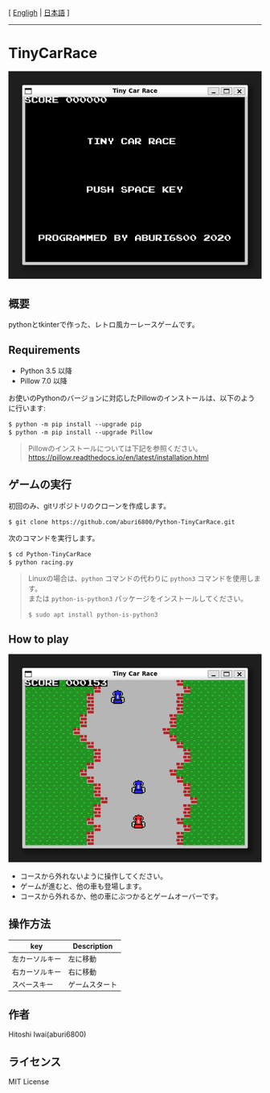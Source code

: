 [ [Engligh](README.md) | [日本語](README_ja.md) ]

---

# TinyCarRace

<img src="Images/screenshot001.png">

## 概要

pythonとtkinterで作った、レトロ風カーレースゲームです。  

## Requirements

* Python 3.5 以降  
* Pillow 7.0 以降  

お使いのPythonのバージョンに対応したPillowのインストールは、以下のように行います:  
```
$ python -m pip install --upgrade pip
$ python -m pip install --upgrade Pillow
```

> Pillowのインストールについては下記を参照ください。  
> <https://pillow.readthedocs.io/en/latest/installation.html>

## ゲームの実行

初回のみ、gitリポジトリのクローンを作成します。  
```
$ git clone https://github.com/aburi6800/Python-TinyCarRace.git
```

次のコマンドを実行します。  
```
$ cd Python-TinyCarRace
$ python racing.py
```

> Linuxの場合は、`python` コマンドの代わりに `python3` コマンドを使用します。  
> または `python-is-python3` パッケージをインストールしてください。  
> ```
> $ sudo apt install python-is-python3
> ```

## How to play

<img src="Images/screenshot002.png">

- コースから外れないように操作してください。  
- ゲームが進むと、他の車も登場します。  
- コースから外れるか、他の車にぶつかるとゲームオーバーです。  

## 操作方法

|key|Description|
| --- | --- |
|左カーソルキー|左に移動|
|右カーソルキー|右に移動|
|スペースキー|ゲームスタート|

## 作者
Hitoshi Iwai(aburi6800)

## ライセンス
MIT License
